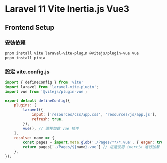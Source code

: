 # Laravel 11 Vite Inertia.js Vue3

## Frontend Setup

### 安裝依賴
```bash
pnpm install vite laravel-vite-plugin @vitejs/plugin-vue vue
pnpm install pinia
```

### 設定 vite.config.js
```javascript
import { defineConfig } from 'vite';
import laravel from 'laravel-vite-plugin';
import vue from '@vitejs/plugin-vue';

export default defineConfig({
    plugins: [
        laravel({
            input: ['resources/css/app.css', 'resources/js/app.js'],
            refresh: true,
        }),
        vue(), // 這裡加載 vue 插件
    ],
    resolve: name => {
        const pages = import.meta.glob('./Pages/**/*.vue', { eager: true })
        return pages[`./Pages/${name}.vue`] // 這邊使用 inertia 進行加載
    },
});

```
